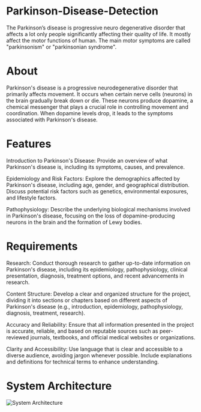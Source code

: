 # Parkinson-Disease-Detection
The Parkinson’s disease is progressive neuro degenerative disorder that affects a lot 
only people significantly affecting their quality of life. It mostly affect the motor 
functions of human. The main motor symptoms are called "parkinsonism" or 
"parkinsonian syndrome". 
# About
Parkinson's disease is a progressive neurodegenerative disorder that primarily affects movement. It occurs when certain nerve cells (neurons) in the brain gradually break down or die. These neurons produce dopamine, a chemical messenger that plays a crucial role in controlling movement and coordination. When dopamine levels drop, it leads to the symptoms associated with Parkinson's disease.

# Features
Introduction to Parkinson's Disease: Provide an overview of what Parkinson's disease is, including its symptoms, causes, and prevalence.

Epidemiology and Risk Factors: Explore the demographics affected by Parkinson's disease, including age, gender, and geographical distribution. Discuss potential risk factors such as genetics, environmental exposures, and lifestyle factors.

Pathophysiology: Describe the underlying biological mechanisms involved in Parkinson's disease, focusing on the loss of dopamine-producing neurons in the brain and the formation of Lewy bodies.
# Requirements
Research: Conduct thorough research to gather up-to-date information on Parkinson's disease, including its epidemiology, pathophysiology, clinical presentation, diagnosis, treatment options, and recent advancements in research.

Content Structure: Develop a clear and organized structure for the project, dividing it into sections or chapters based on different aspects of Parkinson's disease (e.g., introduction, epidemiology, pathophysiology, diagnosis, treatment, research).

Accuracy and Reliability: Ensure that all information presented in the project is accurate, reliable, and based on reputable sources such as peer-reviewed journals, textbooks, and official medical websites or organizations.

Clarity and Accessibility: Use language that is clear and accessible to a diverse audience, avoiding jargon whenever possible. Include explanations and definitions for technical terms to enhance understanding.
# System Architecture
![System Architecture]()
